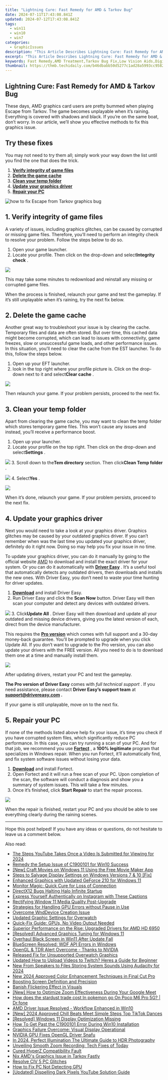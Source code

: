 ```yaml
---
title: "Lightning Cure: Fast Remedy for AMD & Tarkov Bug"
date: 2024-07-11T17:43:08.841Z
updated: 2024-07-12T17:43:08.841Z
tags:
  - win11
  - win10
  - win7
categories:
  - GraphicIssues
description: "This Article Describes Lightning Cure: Fast Remedy for AMD & Tarkov Bug"
excerpt: "This Article Describes Lightning Cure: Fast Remedy for AMD & Tarkov Bug"
keywords: Fast Remedy,AMD Treatment,Tarkov Bug Fix,Low Vision Aids,Digital Eye Strain Relief,Natural AMD Treatment,Visual Clarity Enhancement
thumbnail: https://thmb.techidaily.com/b46dbabb50d5277c1ad28a5993cc958234753eefedba62d12174cf3ff84234d4.jpg
---
```


## Lightning Cure: Fast Remedy for AMD & Tarkov Bug

 These days, AMD graphics card users are pretty bummed when playing Escape from Tarkov. The game becomes unplayable when it’s raining. Everything is covered with shadows and black. If you’re on the same boat, don’t worry. In our article, we’ll show you effective methods to fix this graphics issue.

## Try these fixes

 You may not need to try them all; simply work your way down the list until you find the one that does the trick.

1. **[Verify integrity of game files](#fix1)**
2. **[Delete the game cache](#fix2)**
3. **[Clean your temp folder](#fix3)**
4. **[Update your graphics driver](#fix4)**
5. **[Repair your PC](#fix5)**

![how to fix Escape from Tarkov graphics bug](https://images.drivereasy.com/wp-content/uploads/2021/12/litterally-unplayable-1200x674.jpg)

## 1\. Verify integrity of game files

 A variety of issues, including graphics glitches, can be caused by corrupted or missing game files. Therefore, you’ll need to perform an integrity check to resolve your problem. Follow the steps below to do so.

1. Open your game launcher.
2. Locate your profile. Then click on the drop-down and select**Integrity check** .  

![](https://images.drivereasy.com/wp-content/uploads/2021/12/integrity-check-1.png)

 This may take some minutes to redownload and reinstall any missing or corrupted game files.

 When the process is finished, relaunch your game and test the gameplay. If it’s still unplayable when it’s raining, try the next fix below.

## 2\. Delete the game cache

 Another great way to troubleshoot your issue is by clearing the cache. Temporary files and data are often stored. But over time, this cached data might become corrupted, which can lead to issues with connectivity, game freezes, slow or unsuccessful game loads, and other performance issues. In this situation, you’ll need to clear the cache from the EST launcher. To do this, follow the steps below.

1. Open up your EFT launcher.
2. look in the top right where your profile picture is. Click on the drop-down next to it and select**Clear cache** .  

![](https://images.drivereasy.com/wp-content/uploads/2021/12/clear-cache.png)

 Then relaunch your game. If your problem persists, proceed to the next fix.

## 3\. Clean your temp folder

 Apart from clearing the game cache, you may want to clean the temp folder which stores temporary game files. This won’t cause any issues and instead, you’ll receive a performance boost.

1. Open up your launcher.
2. Locate your profile on the top right. Then click on the drop-down and select**Settings** .  

![](https://images.drivereasy.com/wp-content/uploads/2021/12/delete-temp-folder.png)
3. Scroll down to the**Tem directory** section. Then click**Clean Temp folder** .  

![](https://images.drivereasy.com/wp-content/uploads/2021/12/clean-temp-folder.png)
4. Select**Yes** .  

![](https://images.drivereasy.com/wp-content/uploads/2021/12/confirm-to-clear-temp-folder.png)

 When it’s done, relaunch your game. If your problem persists, proceed to the next fix.

## 4\. Update your graphics driver

 Next you would need to take a look at your graphics driver. Graphics glitches may be caused by your outdated graphics driver. If you can’t remember when was the last time you updated your graphics driver, definitely do it right now. Doing so may help you fix your issue in no time.

 To update your graphics driver, you can do it manually by going to the official website [AMD](https://www.amd.com/en/support) to download and install the exact driver for your system. Or you can do it automatically with **[Driver Easy](https://tools.techidaily.com/drivereasy/download/)**  . It’s a useful tool that automatically detects any outdated drivers, then downloads and installs the new ones. With Driver Easy, you don’t need to waste your time hunting for driver updates.

1. **[Download](https://tools.techidaily.com/drivereasy/download/)**  and install Driver Easy.
2. Run Driver Easy and click the **Scan Now** button. Driver Easy will then scan your computer and detect any devices with outdated drivers.  

![](https://images.drivereasy.com/wp-content/uploads/2021/08/scan-now-v5_7_0.jpg)
3. Click**Update All** . Driver Easy will then download and update all your outdated and missing device drivers, giving you the latest version of each, direct from the device manufacturer.  

 This requires the **[Pro version](https://tools.techidaily.com/drivereasy/download/)**  which comes with full support and a 30-day money-back guarantee. You’ll be prompted to upgrade when you click Update All. If you don’t want to upgrade to the Pro version, you can also update your drivers with the FREE version. All you need to do is to download them one at a time and manually install them.  

![](https://images.drivereasy.com/wp-content/uploads/2021/01/amd-5700-xt-1.jpg)

After updating drivers, restart your PC and test the gameplay.

**The Pro version of Driver Easy** comes with _full technical support_ . If you need assistance, please contact **Driver Easy’s support team** at **[support@drivereasy.com](mailto:support@drivereasy.com) .**

If your game is still unplayable, move on to the next fix.

## 5\. Repair your PC

 If none of the methods listed above help fix your issue, it’s time you check if you have corrupted system files, which significantly reduce PC performance. In this case, you can try running a scan of your PC. And for that job, we recommend you use **[Fortect](https://tools.techidaily.com/drivereasy/download/)**  , a **100% legitimate** program that specializes in Windows repair. When you run Fortect, it’ll automatically find, and fix system software issues without losing your data.

1. **[Download](https://tools.techidaily.com/drivereasy/download/)**  and install Fortect.
2. Open Fortect and it will run a free scan of your PC. Upon completion of the scan, the software will conduct a diagnosis and show you a summary of system issues. This will take a few minutes.
3. Once it’s finished, click **Start Repair** to start the repair process.  

![](https://images.drivereasy.com/wp-content/uploads/2020/10/fortect-start-repair.jpg)

 When the repair is finished, restart your PC and you should be able to see everything clearly during the raining scenes.

---

 Hope this post helped! If you have any ideas or questions, do not hesitate to leave us a comment below.

<ins class="adsbygoogle"
     style="display:block"
     data-ad-format="autorelaxed"
     data-ad-client="ca-pub-7571918770474297"
     data-ad-slot="1223367746"></ins>



<ins class="adsbygoogle"
     style="display:block"
     data-ad-client="ca-pub-7571918770474297"
     data-ad-slot="8358498916"
     data-ad-format="auto"
     data-full-width-responsive="true"></ins>



<span class="atpl-alsoreadstyle">Also read:</span>
<div><ul>
<li><a href="https://facebook-record-videos.techidaily.com/the-steps-youtube-takes-once-a-video-is-submitted-for-viewing-for-2024/"><u>The Steps YouTube Takes Once a Video Is Submitted for Viewing for 2024</u></a></li>
<li><a href="https://graphic-issues.techidaily.com/remedy-the-setup-issue-of-c1900101-for-win10-success/"><u>Remedy the Setup Issue of C1900101 for Win10 Success</u></a></li>
<li><a href="https://fox-helps.techidaily.com/new-craft-movies-on-windows-11-using-the-free-movie-maker-app/"><u>[New] Craft Movies on Windows 11 Using the Free Movie Maker App</u></a></li>
<li><a href="https://graphic-issues.techidaily.com/steps-to-salvage-display-settings-on-windows-versions-7-and-10-fix/"><u>Steps to Salvage Display Settings on Windows Versions 7 & 10 [Fix]</u></a></li>
<li><a href="https://graphic-issues.techidaily.com/enhanced-graphics-with-updated-geforce-210-for-windows-11/"><u>Enhanced Graphics with Updated GeForce 210 for Windows 11</u></a></li>
<li><a href="https://graphic-issues.techidaily.com/monitor-magic-quick-cure-for-loss-of-connection/"><u>Monitor Magic: Quick Cure for Loss of Connection</u></a></li>
<li><a href="https://graphic-issues.techidaily.com/directx12-bugs-halting-halo-infinite-startup/"><u>DirectX12 Bugs Halting Halo Infinite Startup</u></a></li>
<li><a href="https://instagram-videos.techidaily.com/express-yourself-authentically-on-instagram-with-these-captions/"><u>Express Yourself Authentically on Instagram with These Captions</u></a></li>
<li><a href="https://graphic-issues.techidaily.com/rectifying-window-11-media-quality-post-upgrade/"><u>Rectifying Window 11 Media Quality Post-Upgrade</u></a></li>
<li><a href="https://graphic-issues.techidaily.com/strategies-for-handling-gpu-errors-without-pause-in-use/"><u>Strategies for Handling GPU Errors without Pause in Use</u></a></li>
<li><a href="https://graphic-issues.techidaily.com/overcome-wnddevice-creation-issue/"><u>Overcome WndDevice Creation Issue</u></a></li>
<li><a href="https://graphic-issues.techidaily.com/updated-graphic-settings-for-overwatch/"><u>Updated Graphic Settings for Overwatch</u></a></li>
<li><a href="https://graphic-issues.techidaily.com/quick-fix-guide-gpus-no-video-output-needed/"><u>Quick-Fix Guide: GPUs, No Video Output Needed</u></a></li>
<li><a href="https://graphic-issues.techidaily.com/superior-performance-on-the-rise-upgraded-drivers-for-amd-hd-6950/"><u>Superior Performance on the Rise: Upgraded Drivers for AMD HD 6950</u></a></li>
<li><a href="https://graphic-issues.techidaily.com/resolved-advanced-graphics-tuning-for-windows-11/"><u>[Resolved] Advanced Graphics Tuning for Windows 11</u></a></li>
<li><a href="https://graphic-issues.techidaily.com/overhaul-black-screen-in-win11-after-update-fall/"><u>Overhaul Black Screen in Win11 After Update Fall</u></a></li>
<li><a href="https://graphic-issues.techidaily.com/bluescreen-resolved-wdf-api-errors-in-windows/"><u>BlueScreen Resolved: WDF API Errors in Windows</u></a></li>
<li><a href="https://graphic-issues.techidaily.com/1719818259363-opengl-and-tdr-alert-overcome-thanks-to-nvidia/"><u>OpenGL & TDR Alert Overcome - Thanks to NVIDIA</u></a></li>
<li><a href="https://graphic-issues.techidaily.com/released-fix-for-unsupported-overwatch-graphics/"><u>Released Fix for Unsupported Overwatch Graphics</u></a></li>
<li><a href="https://ai-editing-video.techidaily.com/updated-how-to-upload-videos-to-twitch-heres-a-guide-for-beginner/"><u>Updated How to Upload Videos to Twitch? Heres a Guide for Beginner</u></a></li>
<li><a href="https://audio-editing.techidaily.com/new-from-speakers-to-files-storing-system-sounds-using-audacity-for-2024/"><u>New From Speakers to Files Storing System Sounds Using Audacity for 2024</u></a></li>
<li><a href="https://ai-driven-video-production.techidaily.com/new-2024-approved-color-enhancement-techniques-in-final-cut-pro/"><u>New 2024 Approved Color Enhancement Techniques in Final Cut Pro</u></a></li>
<li><a href="https://graphic-issues.techidaily.com/boosting-screen-definition-and-precision/"><u>Boosting Screen Definition and Precision</u></a></li>
<li><a href="https://graphic-issues.techidaily.com/banish-flickering-effect-in-visuals/"><u>Banish Flickering Effect in Visuals</u></a></li>
<li><a href="https://some-techniques.techidaily.com/new-how-to-optimize-zoom-effectiveness-during-your-google-meet/"><u>[New] How to Optimize Zoom Effectiveness During Your Google Meet</u></a></li>
<li><a href="https://pokemon-go-android.techidaily.com/how-does-the-stardust-trade-cost-in-pokemon-go-on-poco-m6-pro-5g-drfone-by-drfone-virtual-android/"><u>How does the stardust trade cost In pokemon go On Poco M6 Pro 5G? | Dr.fone</u></a></li>
<li><a href="https://graphic-issues.techidaily.com/amd-driver-issue-resolved-workflow-enhanced-in-win10/"><u>AMD Driver Issue Resolved - Workflow Enhanced in Win10</u></a></li>
<li><a href="https://tiktok-video-recordings.techidaily.com/new-2024-approved-chill-beats-meet-simple-steps-top-tiktok-dances/"><u>[New] 2024 Approved  Chill Beats Meet Simple Steps  Top TikTok Dances</u></a></li>
<li><a href="https://graphic-issues.techidaily.com/resolved-windows-11-display-optimization-missing/"><u>[Resolved] Windows 11 Display Optimization Missing</u></a></li>
<li><a href="https://graphic-issues.techidaily.com/how-to-get-past-the-c1900101-error-during-win10-installation/"><u>How To Get Past the C1900101 Error During Win10 Installation</u></a></li>
<li><a href="https://graphic-issues.techidaily.com/graphics-failure-overcome-visual-display-operational/"><u>Graphics Failure Overcome: Visual Display Operational</u></a></li>
<li><a href="https://graphic-issues.techidaily.com/nvidia-gpu-fixes-opengl-driver-snafu/"><u>NVIDIA GPU Fixes OpenGL Driver Snafu</u></a></li>
<li><a href="https://extra-guidance.techidaily.com/in-2024-perfect-illumination-the-ultimate-guide-to-hdr-photography/"><u>In 2024, Perfect Illumination  The Ultimate Guide to HDR Photography</u></a></li>
<li><a href="https://graphic-issues.techidaily.com/unveiling-smooth-zoom-recording-tech-fixes-of-today/"><u>Unveiling Smooth Zoom Recording: Tech Fixes of Today</u></a></li>
<li><a href="https://graphic-issues.techidaily.com/cured-hyperz-compatibility-fault/"><u>Cured HyperZ Compatibility Fault</u></a></li>
<li><a href="https://graphic-issues.techidaily.com/nix-amds-graphics-issue-in-tarkov-fastly/"><u>Nix AMD's Graphics Issue in Tarkov Fastly</u></a></li>
<li><a href="https://graphic-issues.techidaily.com/resolve-civ-5-pc-glitches/"><u>Resolve CIV 5 PC Glitches</u></a></li>
<li><a href="https://graphic-issues.techidaily.com/how-to-fix-pc-not-detecting-gpu/"><u>How to Fix PC Not Detecting GPU</u></a></li>
<li><a href="https://youtube-docs.techidaily.com/ed-dispelling-dark-pixels-youtube-solution-guide/"><u>[Updated] Dispelling Dark Pixels  YouTube Solution Guide</u></a></li>
</ul></div>
